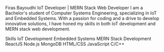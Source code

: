 Firas Bayoudhi
IoT Developer | MERN Stack Web Developer
I am a Bachelor's student of Computer Systems Engineering, specializing in IoT and Embedded Systems. With a passion for coding and a drive to develop innovative solutions, I have honed my skills in both IoT development and MERN stack web development.

Skills
IoT Development
Embedded Systems
MERN Stack Development
ReactJS
Node.js
MongoDB
HTML/CSS
JavaScript
C/C++
